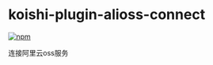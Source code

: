 # koishi-plugin-alioss-connect

[![npm](https://img.shields.io/npm/v/koishi-plugin-alioss-connect?style=flat-square)](https://www.npmjs.com/package/koishi-plugin-alioss-connect)

连接阿里云oss服务
